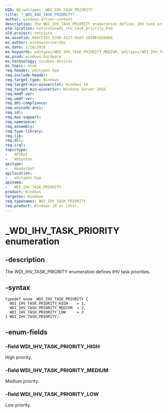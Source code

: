 ```yaml
---
UID: NE:wditypes._WDI_IHV_TASK_PRIORITY
title: "_WDI_IHV_TASK_PRIORITY"
author: windows-driver-content
description: The WDI_IHV_TASK_PRIORITY enumeration defines IHV task priorities.
old-location: netvista\wdi_ihv_task_priority.htm
old-project: netvista
ms.assetid: 606CF45C-5398-4157-92A7-382B6162D806
ms.author: windowsdriverdev
ms.date: 1/18/2018
ms.keywords: wditypes/WDI_IHV_TASK_PRIORITY_MEDIUM, wditypes/WDI_IHV_TASK_PRIORITY_LOW, WDI_IHV_TASK_PRIORITY_MEDIUM, _WDI_IHV_TASK_PRIORITY, WDI_IHV_TASK_PRIORITY, wditypes/WDI_IHV_TASK_PRIORITY, wditypes/WDI_IHV_TASK_PRIORITY_HIGH, WDI_IHV_TASK_PRIORITY_LOW, WDI_IHV_TASK_PRIORITY_HIGH, netvista.wifi_ihv_task_priority, WDI_IHV_TASK_PRIORITY enumeration [Network Drivers Starting with Windows Vista], netvista.wdi_ihv_task_priority
ms.prod: windows-hardware
ms.technology: windows-devices
ms.topic: enum
req.header: wditypes.hpp
req.include-header: 
req.target-type: Windows
req.target-min-winverclnt: Windows 10
req.target-min-winversvr: Windows Server 2016
req.kmdf-ver: 
req.umdf-ver: 
req.ddi-compliance: 
req.unicode-ansi: 
req.idl: 
req.max-support: 
req.namespace: 
req.assembly: 
req.type-library: 
req.lib: 
req.dll: 
req.irql: 
topictype:
-	APIRef
-	kbSyntax
apitype:
-	HeaderDef
apilocation:
-	wditypes.hpp
apiname:
-	WDI_IHV_TASK_PRIORITY
product: Windows
targetos: Windows
req.typenames: WDI_IHV_TASK_PRIORITY
req.product: Windows 10 or later.
---
```


# _WDI_IHV_TASK_PRIORITY enumeration


## -description


The WDI_IHV_TASK_PRIORITY enumeration defines IHV task priorities.


## -syntax


````
typedef enum _WDI_IHV_TASK_PRIORITY { 
  WDI_IHV_TASK_PRIORITY_HIGH    = 1,
  WDI_IHV_TASK_PRIORITY_MEDIUM  = 2,
  WDI_IHV_TASK_PRIORITY_LOW     = 3
} WDI_IHV_TASK_PRIORITY;
````


## -enum-fields




### -field WDI_IHV_TASK_PRIORITY_HIGH

High priority.


### -field WDI_IHV_TASK_PRIORITY_MEDIUM

Medium priority.


### -field WDI_IHV_TASK_PRIORITY_LOW

Low priority.

